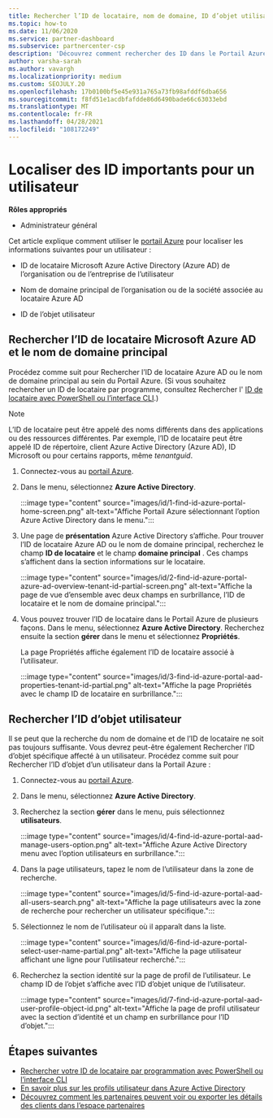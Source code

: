 ```yaml
---
title: Rechercher l’ID de locataire, nom de domaine, ID d’objet utilisateur
ms.topic: how-to
ms.date: 11/06/2020
ms.service: partner-dashboard
ms.subservice: partnercenter-csp
description: 'Découvrez comment rechercher des ID dans le Portail Azure : l’ID de locataire Azure AD de l’organisation, le nom de domaine ou l’ID d’objet utilisateur spécifique. Certaines tâches ont besoin de ces informations.'
author: varsha-sarah
ms.author: vavargh
ms.localizationpriority: medium
ms.custom: SEOJULY.20
ms.openlocfilehash: 17b0100bf5e45e931a765a73fb98afddf6dba656
ms.sourcegitcommit: f8fd51e1acdbfafdde86d6490bade66c63033ebd
ms.translationtype: MT
ms.contentlocale: fr-FR
ms.lasthandoff: 04/28/2021
ms.locfileid: "108172249"
---
```

# <a name="locate-important-ids-for-a-user"></a>Localiser des ID importants pour un utilisateur

**Rôles appropriés**

- Administrateur général

Cet article explique comment utiliser le [portail Azure](https://portal.azure.com/) pour localiser les informations suivantes pour un utilisateur :

- ID de locataire Microsoft Azure Active Directory (Azure AD) de l’organisation ou de l’entreprise de l’utilisateur

- Nom de domaine principal de l’organisation ou de la société associée au locataire Azure AD

- ID de l’objet utilisateur

## <a name="find-the-microsoft-azure-ad-tenant-id-and-primary-domain-name"></a>Rechercher l’ID de locataire Microsoft Azure AD et le nom de domaine principal

Procédez comme suit pour Rechercher l’ID de locataire Azure AD ou le nom de domaine principal au sein du Portail Azure. (Si vous souhaitez rechercher un ID de locataire par programme, consultez Rechercher l' [ID de locataire avec PowerShell ou l’interface CLI](/azure/active-directory/fundamentals/active-directory-how-to-find-tenant.md#find-tenant-id-with-powershell).)

> [!NOTE]
> L’ID de locataire peut être appelé des noms différents dans des applications ou des ressources différentes. Par exemple, l’ID de locataire peut être appelé ID de répertoire, client Azure Active Directory (Azure AD), ID Microsoft ou pour certains rapports, même *tenantguid*.

1. Connectez-vous au [portail Azure](https://portal.azure.com/).

2. Dans le menu, sélectionnez **Azure Active Directory**.

   :::image type="content" source="images/id/1-find-id-azure-portal-home-screen.png" alt-text="Affiche Portail Azure sélectionnant l’option Azure Active Directory dans le menu.":::

3. Une page de **présentation** Azure Active Directory s’affiche. Pour trouver l’ID de locataire Azure AD ou le nom de domaine principal, recherchez le champ **ID de locataire** et le champ **domaine principal** . Ces champs s’affichent dans la section informations sur le locataire.

   :::image type="content" source="images/id/2-find-id-azure-portal-azure-ad-overview-tenant-id-partial-screen.png" alt-text="Affiche la page de vue d’ensemble avec deux champs en surbrillance, l’ID de locataire et le nom de domaine principal.":::

4. Vous pouvez trouver l’ID de locataire dans le Portail Azure de plusieurs façons. Dans le menu, sélectionnez **Azure Active Directory**. Recherchez ensuite la section **gérer** dans le menu et sélectionnez **Propriétés**.

   La page Propriétés affiche également l’ID de locataire associé à l’utilisateur.

   :::image type="content" source="images/id/3-find-id-azure-portal-aad-properties-tenant-id-partial.png" alt-text="Affiche la page Propriétés avec le champ ID de locataire en surbrillance.":::

## <a name="find-the-user-object-id"></a>Rechercher l’ID d’objet utilisateur

Il se peut que la recherche du nom de domaine et de l’ID de locataire ne soit pas toujours suffisante. Vous devrez peut-être également Rechercher l’ID d’objet spécifique affecté à un utilisateur. Procédez comme suit pour Rechercher l’ID d’objet d’un utilisateur dans la Portail Azure :

1. Connectez-vous au [portail Azure](https://portal.azure.com/).

2. Dans le menu, sélectionnez **Azure Active Directory**.

3. Recherchez la section **gérer** dans le menu, puis sélectionnez **utilisateurs**.

      :::image type="content" source="images/id/4-find-id-azure-portal-aad-manage-users-option.png" alt-text="Affiche Azure Active Directory menu avec l’option utilisateurs en surbrillance.":::

4. Dans la page utilisateurs, tapez le nom de l’utilisateur dans la zone de recherche.

      :::image type="content" source="images/id/5-find-id-azure-portal-aad-all-users-search.png" alt-text="Affiche la page utilisateurs avec la zone de recherche pour rechercher un utilisateur spécifique.":::

5. Sélectionnez le nom de l’utilisateur où il apparaît dans la liste.  

      :::image type="content" source="images/id/6-find-id-azure-portal-select-user-name-partial.png" alt-text="Affiche la page utilisateur affichant une ligne pour l’utilisateur recherché.":::

6. Recherchez la section identité sur la page de profil de l’utilisateur. Le champ ID de l’objet s’affiche avec l’ID d’objet unique de l’utilisateur.

      :::image type="content" source="images/id/7-find-id-azure-portal-aad-user-profile-object-id.png" alt-text="Affiche la page de profil utilisateur avec la section d’identité et un champ en surbrillance pour l’ID d’objet.":::

## <a name="next-steps"></a>Étapes suivantes

- [Rechercher votre ID de locataire par programmation avec PowerShell ou l’interface CLI](/azure/active-directory/fundamentals/active-directory-how-to-find-tenant)
- [En savoir plus sur les profils utilisateur dans Azure Active Directory](/azure/active-directory/fundamentals/active-directory-users-profile-azure-portal)
- [Découvrez comment les partenaires peuvent voir ou exporter les détails des clients dans l’espace partenaires](see-your-customer-list.md)

